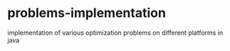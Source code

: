 # problems-implementation
implementation of various optimization problems on different platforms in java
